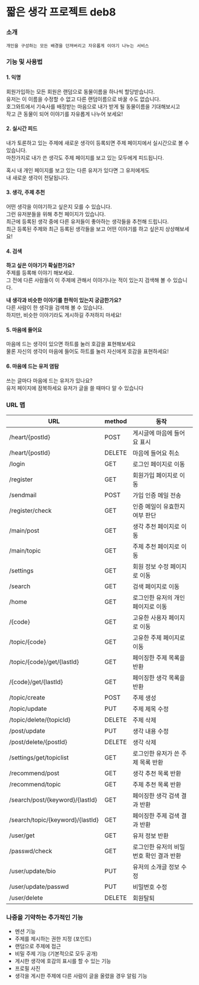 # 짧은 생각 프로젝트 deb8

### 소개

`개인을 구성하는 모든 배경을 던져버리고 자유롭게 이야기 나누는 서비스`

### 기능 및 사용법

#### 1. 익명

회원가입하는 모든 회원은 랜덤으로 동물이름을 하나씩 할당받습니다.  
유저는 이 이름을 수정할 수 없고 다른 랜덤이름으로 바꿀 수도 없습니다.  
호그와트에서 기숙사를 배정받는 마음으로 내가 받게 될 동물이름을 기대해보시고  
작고 큰 동물이 되어 이야기를 자유롭게 나누어 보세요!  

#### 2. 실시간 피드

내가 토론하고 있는 주제에 새로운 생각이 등록되면 주제 페이지에서 실시간으로 볼 수 있습니다.   
마찬가지로 내가 쓴 생각도 주제 페이지를 보고 있는 모두에게 피드됩니다.  

혹시 내 개인 페이지를 보고 있는 다른 유저가 있다면 그 유저에게도  
내 새로운 생각이 전달됩니다.  

#### 3. 생각, 주제 추천

어떤 생각을 이야기하고 싶은지 모를 수 있습니다.  
그런 유저분들을 위해 추천 페이지가 있습니다.  
최근에 등록된 생각 중에 다른 유저들이 좋아하는 생각들을 추천해 드립니다.  
최근 등록된 주제와 최근 등록된 생각들을 보고 어떤 이야기를 하고 싶은지 상상해보세요!  

#### 4. 검색

**하고 싶은 이야기가 확실한가요?**  
주제를 등록해 이야기 해보세요.  
그 전에 다른 사람들이 이 주제에 관해서 이야기나눈 적이 있는지 검색해 볼 수 있습니다.  

**내 생각과 비슷한 이야기를 한적이 있는지 궁금한가요?**  
다른 사람이 한 생각을 검색해 볼 수 있습니다.  
하지만, 비슷한 이야기라도 게시하길 주저하지 마세요!  

#### 5. 마음에 들어요

마음에 드는 생각이 있으면 하트를 눌러 호감을 표현해보세요   
물론 자신의 생각이 마음에 들어도 하트를 눌러 자신에게 호감을 표현하세요!    


#### 6. 마음에 드는 유저 염탐

쓰는 글마다 마음에 드는 유저가 있나요?  
유저 페이지에 잠복하세요 유저가 글을 쓸 때마다 알 수 있습니다   


### URL 맵

|  URL                             | method | 동작                                    |
|----------------------------------|--------|-----------------------------------------|
| /heart/{postId}                  | POST   | 게시글에 마음에 들어요 표시             |
| /heart/{postId}                  | DELETE | 마음에 들어요 취소                      |
| /login                           | GET    | 로그인 페이지로 이동                    |
| /register                        | GET    | 회원가입 페이지로 이동                  |
| /sendmail                        | POST   | 가입 인증 메일 전송                     |
| /register/check                  | GET    | 인증 메일이 유효한지 여부 판단          |
| /main/post                       | GET    | 생각 추천 페이지로 이동                 |
| /main/topic                      | GET    | 주제 추천 페이지로 이동                 |
| /settings                        | GET    | 회원 정보 수정 페이지로 이동            |
| /search                          | GET    | 검색 페이지로 이동                      |
| /home                            | GET    | 로그인한 유저의 개인페이지로 이동       |
| /{code}                          | GET    | 고유한 사용자 페이지로 이동             |
| /topic/{code}                    | GET    | 고유한 주제 페이지로 이동               |
| /topic/{code}/get/{lastId}       | GET    | 페이징한 주제 목록을 반환               |
| /{code}/get/{lastId}             | GET    | 페이징한 생각 목록을 반환               |
| /topic/create                    | POST   | 주제 생성                               |
| /topic/update                    | PUT    | 주제 제목 수정                          |
| /topic/delete/{topicId}          | DELETE | 주제 삭제                               |
| /post/update                     | PUT    | 생각 내용 수정                          |
| /post/delete/{postId}            | DELETE | 생각 삭제                               |
| /settings/get/topiclist          | GET    | 로그인한 유저가 쓴 주제 목록 반환       |
| /recommend/post                  | GET    | 생각 추천 목록 반환                     |
| /recommend/topic                 | GET    | 주제 추천 목록 반환                     |
| /search/post/{keyword}/{lastId}  | GET    | 페이징한 생각 검색 결과 반환            |
| /search/topic/{keyword}/{lastId} | GET    | 페이징한 주제 검색 결과 반환            |
| /user/get                        | GET    | 유저 정보 반환                          |
| /passwd/check                    | GET    | 로그인한 유저의 비밀번호 확인 결과 반환 |
| /user/update/bio                 | PUT    | 유저의 소개글 정보 수정                 |
| /user/update/passwd              | PUT    | 비밀번호 수정                           |
| /user/delete                     | DELETE | 회원탈퇴                                |

### 나중을 기약하는 추가적인 기능
- 멘션 기능
- 주제를 제시하는 권한 지정 (포인트)
- 랜덤으로 주제에 접근
- 비밀 주제 기능 (기본적으로 모두 공개)
- 게시한 생각에 호감의 표시를 할 수 있는 기능 
- 프로필 사진
- 생각을 게시한 주제에 다른 사람이 글을 올렸을 경우 알림 기능

